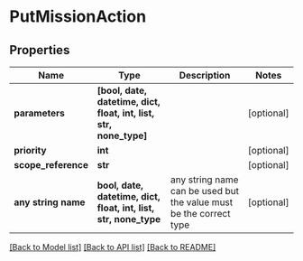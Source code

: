 # PutMissionAction


## Properties
Name | Type | Description | Notes
------------ | ------------- | ------------- | -------------
**parameters** | **[bool, date, datetime, dict, float, int, list, str, none_type]** |  | [optional] 
**priority** | **int** |  | [optional] 
**scope_reference** | **str** |  | [optional] 
**any string name** | **bool, date, datetime, dict, float, int, list, str, none_type** | any string name can be used but the value must be the correct type | [optional]

[[Back to Model list]](../README.md#documentation-for-models) [[Back to API list]](../README.md#documentation-for-api-endpoints) [[Back to README]](../README.md)



